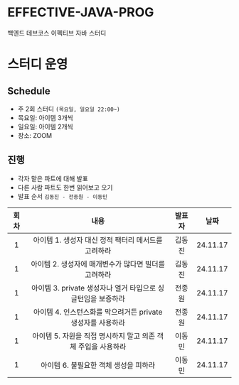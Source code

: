 # EFFECTIVE-JAVA-PROG
백엔드 데브코스 이펙티브 자바 스터디

# 스터디 운영

## Schedule
- 주 2회 스터디 `(목요일, 일요일 22:00~)`
- 목요일: 아이템 3개씩
- 일요일: 아이템 2개씩
- 장소: ZOOM

## 진행
- 각자 맡은 파트에 대해 발표
- 다른 사람 파트도 한번 읽어보고 오기
- 발표 순서 `김동진 - 전종원 - 이동민`


|회차|내용|발표자|날짜|
| :---: | :---: | :---: | :---: |
| 1 | 아이템 1. 생성자 대신 정적 팩터리 메서드를 고려하라 | 김동진 | 24.11.17 |
| 1 | 아이템 2. 생성자에 매개변수가 많다면 빌더를 고려하라 | 김동진 | 24.11.17 |
| 1 | 아이템 3. private 생성자나 열거 타입으로 싱글턴임을 보증하라 | 전종원 | 24.11.17 |
| 1 | 아이템 4. 인스턴스화를 막으려거든 private 생성자를 사용하라 | 전종원 | 24.11.17 |
| 1 | 아이템 5. 자원을 직접 명시하지 말고 의존 객체 주입을 사용하라 | 이동민 | 24.11.17 |
| 1 | 아이템 6. 불필요한 객체 생성을 피하라 | 이동민 | 24.11.17 |




